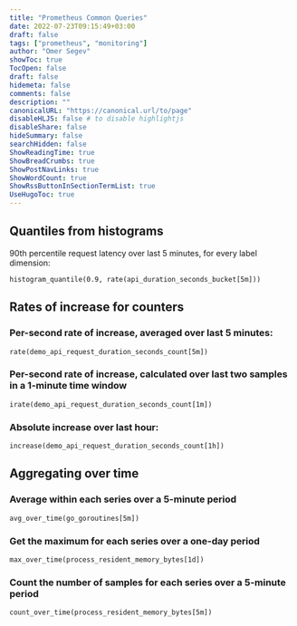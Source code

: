 ```yaml
---
title: "Prometheus Common Queries"
date: 2022-07-23T09:15:49+03:00
draft: false
tags: ["prometheus", "monitoring"]
author: "Omer Segev"
showToc: true
TocOpen: false
draft: false
hidemeta: false
comments: false
description: ""
canonicalURL: "https://canonical.url/to/page"
disableHLJS: false # to disable highlightjs
disableShare: false
hideSummary: false
searchHidden: false
ShowReadingTime: true
ShowBreadCrumbs: true
ShowPostNavLinks: true
ShowWordCount: true
ShowRssButtonInSectionTermList: true
UseHugoToc: true
---
```


## Quantiles from histograms
90th percentile request latency over last 5 minutes, for every label dimension:
```
histogram_quantile(0.9, rate(api_duration_seconds_bucket[5m]))
```

## Rates of increase for counters
### Per-second rate of increase, averaged over last 5 minutes:
```
rate(demo_api_request_duration_seconds_count[5m])
```
### Per-second rate of increase, calculated over last two samples in a 1-minute time window
```
irate(demo_api_request_duration_seconds_count[1m])
```

### Absolute increase over last hour:
```
increase(demo_api_request_duration_seconds_count[1h])
```

## Aggregating over time
### Average within each series over a 5-minute period
```
avg_over_time(go_goroutines[5m])
```
### Get the maximum for each series over a one-day period
```
max_over_time(process_resident_memory_bytes[1d])
```
### Count the number of samples for each series over a 5-minute period
```
count_over_time(process_resident_memory_bytes[5m])
```


